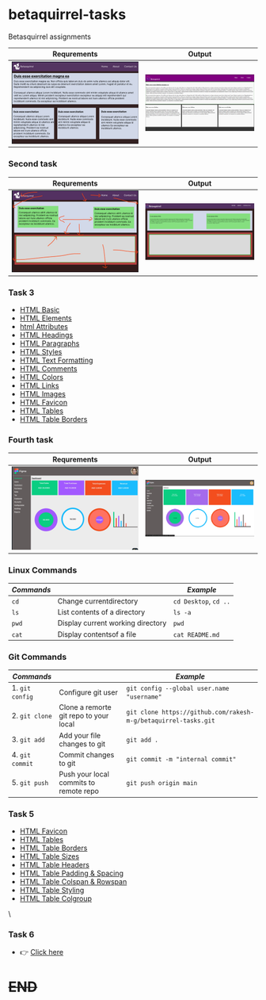 # betaquirrel-tasks

Betasquirrel assignments

| Requrements                  | Output       |
| ---------------------------- | ------------ |
| ![task 1](images/task-1req.png) | ![Task 1](images/task-1.png) |
### **Second task**
| Requrements                  | Output       |
| ---------------------------- | ------------ |
| ![task 2](images/task2-req.png) | ![Task 2](images/task-2.png) | 
  ### **Task 3**
- [HTML Basic](https://www.w3schools.com/html/default.asp)
- [HTML Elements](https://www.w3schools.com/html/html_basic.asp)
- [html Attributes](https://www.w3schools.com/html/html_attributes.asp)
- [HTML Headings](https://www.w3schools.com/html/html_headings.asp)
- [HTML Paragraphs](https://www.w3schools.com/html/html_paragraphs.asp)
- [HTML Styles](https://www.w3schools.com/html/html_styles.asp)
- [HTML Text Formatting](https://www.w3schools.com/html/html_formatting.asp)
- [HTML Comments](https://www.w3schools.com/html/html_comments.asp)
- [HTML Colors](https://www.w3schools.com/html/html_colors.asp)
- [HTML Links](https://www.w3schools.com/html/html_links.asp)
- [HTML Images](https://www.w3schools.com/html/html_images.asp)
- [HTML Favicon](https://www.w3schools.com/html/html_favicon.asp)
- [HTML Tables](https://www.w3schools.com/html/html_tables.asp)
- [HTML Table Borders](https://www.w3schools.com/html/html_table_borders.asp)
### **Fourth task**
| Requrements                  | Output       |
| ---------------------------- | ------------ |
| ![task 4](images/task4-req.png) | ![Task 4](images/task-4.png) | 

 ### **Linux Commands**
| *Commands* |                        | *Example*               |
| -------- | ---------------------- | --------------------- |
| `cd`     | Change currentdirectory | `cd Desktop`, `cd ..` |
| `ls`     | List contents of a directory | `ls -a`          |
| `pwd`    | Display current working directory | `pwd`       |
| `cat`    | Display contentsof a file         | `cat README.md` |
### **Git Commands**
| *Commands* |                                   | *Example* |
| -------- | --------------------------------- | ------- |
| 1. `git config` | Configure git user         | `git config --global user.name "username"` |
| 2. `git clone` | Clone a remorte git repo to your local | `git clone https://github.com/rakesh-m-g/betaquirrel-tasks.git` |
| 3. `git add` | Add your file changes to git  | `git add .` |
| 4. `git commit` | Commit changes to git | `git commit -m "internal commit"` |
| 5. `git push` | Push your local commits to remote repo | `git push origin main` |


### Task 5

- [HTML Favicon](https://www.w3schools.com/html/html_favicon.asp)
- [HTML Tables](https://www.w3schools.com/html/html_tables.asp)
- [HTML Table Borders](https://www.w3schools.com/html/html_table_borders.asp)
- [HTML Table Sizes](https://www.w3schools.com/html/html_table_sizes.asp)
- [HTML Table Headers](https://www.w3schools.com/html/html_table_headers.asp)
- [HTML Table Padding & Spacing](https://www.w3schools.com/html/html_table_padding_spacing.asp)
- [HTML Table Colspan & Rowspan](https://www.w3schools.com/html/html_table_colspan_rowspan.asp)
- [HTML Table Styling](https://www.w3schools.com/html/html_table_styling.asp)
- [HTML Table Colgroup](https://www.w3schools.com/html/html_table_colgroup.asp)

 \\

### **Task 6**

 - 👉 [Click here]( https://rakesh-m-g.github.io/betaquirrel-tasks/)
 # ~~END~~